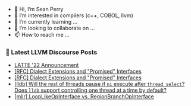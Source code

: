 - 👋 Hi, I’m Sean Perry
- 👀 I’m interested in compilers (c++, COBOL, llvm)
- 🌱 I’m currently learning ...
- 💞️ I’m looking to collaborate on ...
- 📫 How to reach me ...

<!---
s66perry/s66perry is a ✨ special ✨ repository because its `README.md` (this file) appears on your GitHub profile.
You can click the Preview link to take a look at your changes.
--->
### 📕 Latest LLVM Discourse Posts

<!-- DISCOURSE-LLVM:START -->
- [LATTE &#39;22 Announcement](https://discourse.llvm.org/t/latte-22-announcement/60497/1)
- [[RFC] Dialect Extensions and &quot;Promised&quot; Interfaces](https://discourse.llvm.org/t/rfc-dialect-extensions-and-promised-interfaces/60451/5)
- [[RFC] Dialect Extensions and &quot;Promised&quot; Interfaces](https://discourse.llvm.org/t/rfc-dialect-extensions-and-promised-interfaces/60451/4)
- [[lldb] Will the rest of threads pause if `ni` execute after `thread select`? Does `lldb` support controlling one thread at a time by default?](https://discourse.llvm.org/t/lldb-will-the-rest-of-threads-pause-if-ni-execute-after-thread-select-does-lldb-support-controlling-one-thread-at-a-time-by-default/60485/3)
- [[mlir] LoopLikeOpInterface vs. RegionBranchOpInterface](https://discourse.llvm.org/t/mlir-looplikeopinterface-vs-regionbranchopinterface/60494/3)
<!-- DISCOURSE-LLVM:END -->
